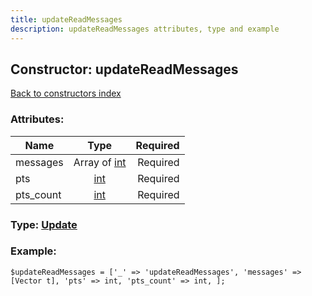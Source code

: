 ```yaml
---
title: updateReadMessages
description: updateReadMessages attributes, type and example
---
```

## Constructor: updateReadMessages  
[Back to constructors index](index.md)



### Attributes:

| Name     |    Type       | Required |
|----------|:-------------:|---------:|
|messages|Array of [int](../types/int.md) | Required|
|pts|[int](../types/int.md) | Required|
|pts\_count|[int](../types/int.md) | Required|



### Type: [Update](../types/Update.md)


### Example:

```
$updateReadMessages = ['_' => 'updateReadMessages', 'messages' => [Vector t], 'pts' => int, 'pts_count' => int, ];
```  

